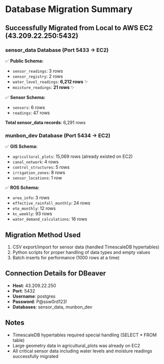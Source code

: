 # Database Migration Summary

## Successfully Migrated from Local to AWS EC2 (43.209.22.250:5432)

### sensor_data Database (Port 5433 → EC2)
✅ **Public Schema:**
- `sensor_readings`: 3 rows
- `sensor_registry`: 2 rows  
- `water_level_readings`: **6,212 rows** ✨
- `moisture_readings`: **21 rows** ✨

✅ **Sensor Schema:**
- `sensors`: 6 rows
- `readings`: 47 rows

**Total sensor_data records**: 6,291 rows

### munbon_dev Database (Port 5434 → EC2)
✅ **GIS Schema:**
- `agricultural_plots`: 15,069 rows (already existed on EC2)
- `canal_network`: 4 rows
- `control_structures`: 5 rows
- `irrigation_zones`: 8 rows
- `sensor_locations`: 1 row

✅ **ROS Schema:**
- `area_info`: 3 rows
- `effective_rainfall_monthly`: 24 rows
- `eto_monthly`: 12 rows
- `kc_weekly`: 93 rows
- `water_demand_calculations`: 16 rows

## Migration Method Used
1. CSV export/import for sensor data (handled TimescaleDB hypertables)
2. Python scripts for proper handling of data types and empty values
3. Batch inserts for performance (1000 rows at a time)

## Connection Details for DBeaver
- **Host**: 43.209.22.250
- **Port**: 5432
- **Username**: postgres
- **Password**: P@ssw0rd123!
- **Databases**: sensor_data, munbon_dev

## Notes
- TimescaleDB hypertables required special handling (SELECT * FROM table)
- Large geometry data in agricultural_plots was already on EC2
- All critical sensor data including water levels and moisture readings successfully migrated